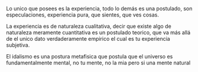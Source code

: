 Lo unico que posees es la experiencia, todo lo demás es una postulado, son especulaciones, experiencia pura, que sientes, que ves cosas.

La experiencia es de naturaleza cualitativa, decir que existe algo de naturaleza meramente cuantitativa es un postulado teorico, que va más allá de el unico dato verdaderamente
empirico el cual es tu experiencia subjetiva.

El idalismo es una postura metafisica que postula que el universo es fundamentalmente mental, no tu mente, no la mia pero si una mente natural
